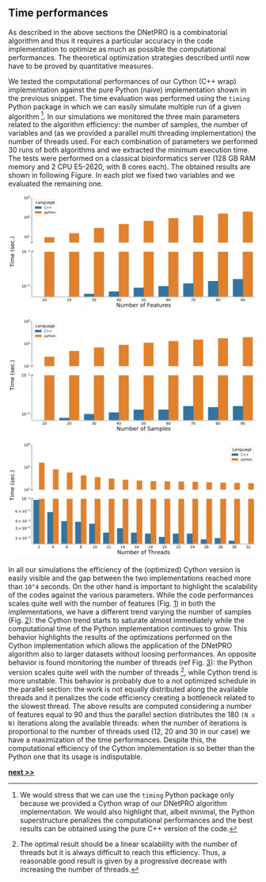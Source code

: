 ## Time performances

As described in the above sections the DNetPRO is a combinatorial algorithm and thus it requires a particular accuracy in the code implementation to optimize as much as possible the computational performances.
The theoretical optimization strategies described until now have to be proved by quantitative measures.

We tested the computational performances of our Cython (C++ wrap) implementation against the pure Python (naive) implementation shown in the previous snippet.
The time evaluation was performed using the `timing` Python package in which we can easily simulate multiple run of a given algorithm [^1].
In our simulations we monitored the three main parameters related to the algorithm efficiency: the number of samples, the number of variables and (as we provided a parallel multi threading implementation) the number of threads used.
For each combination of parameters we performed 30 runs of both algorithms and we extracted the minimum execution time.
The tests were performed on a classical bioinformatics server (128 GB RAM memory and 2 CPU E5-2620, with 8 cores each).
The obtained results are shown in following Figure.
In each plot we fixed two variables and we evaluated the remaining one.

![Execution time of DNetPRO algorithm. We compare the execution time between pure-Python (orange) and Cython (blue, C++ wrap) implementation. Execution time in function of the number of variables (the number of samples and the number of threads are kept fixed).](https://raw.githubusercontent.com/Nico-Curti/PhDthesis/master/img/features_timing.svg?token=AF4CJX7ROKWWINO2OXDALZS5V4FFA&sanitize=true)

![Execution time of DNetPRO algorithm. We compare the execution time between pure-Python (orange) and Cython (blue, C++ wrap) implementation. Execution time in function of the number of samples (the number of variables and the number of threads are kept fixed).](https://raw.githubusercontent.com/Nico-Curti/PhDthesis/master/img/samples_timing.svg?token=AF4CJXYL7JVTUYUJLHY57FK5V4FFK&sanitize=true)

![Execution time of DNetPRO algorithm. We compare the execution time between pure-Python (orange) and Cython (blue, C++ wrap) implementation. Execution time in function of the number of threads (the number of variables and the number of samples are kept fixed).](https://raw.githubusercontent.com/Nico-Curti/PhDthesis/master/img/nth_timing.svg?token=AF4CJX7HAOH27UT3CBTNQ3S5V4FFS&sanitize=true)

In all our simulations the efficiency of the (optimized) Cython version is easily visible and the gap between the two implementations reached more than `10^4` seconds.
On the other hand is important to highlight the scalability of the codes against the various parameters.
While the code performances scales quite well with the number of features (Fig. [1](../../../img/features_timing.svg)) in both the implementations, we have a different trend varying the number of samples (Fig. [2](../../../img/samples_timing.svg)): the Cython trend starts to saturate almost immediately while the computational time of the Python implementation continues to grow.
This behavior highlights the results of the optimizations performed on the Cython implementation which allows the application of the DNetPRO algorithm also to larger datasets without loosing performances.
An opposite behavior is found monitoring the number of threads (ref Fig. [3](../../../img/nth_timing.svg)): the Python version scales quite well with the number of threads [^2], while Cython trend is more unstable.
This behavior is probably due to a not optimized schedule in the parallel section: the work is not equally distributed along the available threads and it penalizes the code efficiency creating a bottleneck related to the slowest thread.
The above results are computed considering a number of features equal to 90 and thus the parallel section distributes the 180 `(N x N)` iterations along the available threads: when the number of iterations is proportional to the number of threads used (12, 20 and 30 in our case) we have a maximization of the time performances.
Despite this, the computational efficiency of the Cython implementation is so better than the Python one that its usage is indisputable.


[^1]: We would stress that we can use the `timing` Python package only because we provided a Cython wrap of our DNetPRO algorithm implementation. We would also highlight that, albeit minimal, the Python superstructure penalizes the computational performances and the best results can be obtained using the pure C++ version of the code.

[^2]: The optimal result should be a linear scalability with the number of threads but it is always difficult to reach this efficiency. Thus, a reasonable good result is given by a progressive decrease with increasing the number of threads.

[**next >>**](../Synapse/README.md)